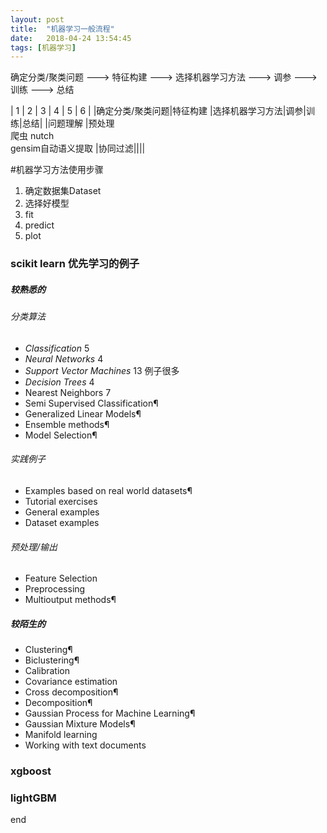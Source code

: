 ```yaml
---
layout: post
title:  "机器学习一般流程"
date:   2018-04-24 13:54:45
tags: [机器学习]
---
```


确定分类/聚类问题 ---> 特征构建 ---> 选择机器学习方法 ---> 调参 ---> 训练 ---> 总结

| 1            | 2                                 | 3           |  4 |  5 |  6 |
|确定分类/聚类问题|特征构建                            |选择机器学习方法|调参|训练|总结|
|问题理解        |预处理<br>爬虫 nutch<br>gensim自动语义提取  |协同过滤||||


#机器学习方法使用步骤
1. 确定数据集Dataset
2. 选择好模型
3. fit
4. predict
5. plot

### scikit learn 优先学习的例子
##### 较熟悉的
###### 分类算法
+ _Classification_  5
+ _Neural Networks_ 4
+ _Support Vector Machines_  13 例子很多
+ _Decision Trees_ 4
+ Nearest Neighbors 7
+ Semi Supervised Classification¶
+ Generalized Linear Models¶
+ Ensemble methods¶
+ Model Selection¶
###### 实践例子
+ Examples based on real world datasets¶
+ Tutorial exercises
+ General examples
+ Dataset examples
###### 预处理/输出
+ Feature Selection
+ Preprocessing
+ Multioutput methods¶

##### 较陌生的
+ Clustering¶
+ Biclustering¶
+ Calibration
+ Covariance estimation
+ Cross decomposition¶
+ Decomposition¶
+ Gaussian Process for Machine Learning¶
+ Gaussian Mixture Models¶
+ Manifold learning
+ Working with text documents

### xgboost
### lightGBM



end
